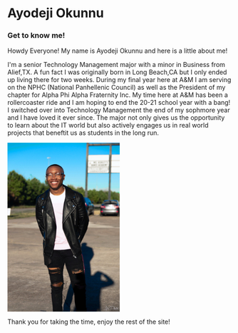 # Ayodeji Okunnu
### Get to know me!


Howdy Everyone! My name is Ayodeji Okunnu and here is a little about me!

I'm a senior Technology Management major with a minor in Business from Alief,TX. A fun fact I was originally born in Long Beach,CA but I only ended up living there for two weeks.
During my final year here at A&M I am serving on the NPHC (National Panhellenic Council) as well as the President of my chapter for Alpha Phi Alpha Fraternity Inc. My time here at A&M has been a rollercoaster ride and I am hoping to end the 20-21 school year with a bang!
I switched over into Technology Management the end of my sophmore year and I have loved it ever since. The major not only gives us the opportunity to learn about the IT world but also actively engages us in real world projects that beneftit us as students in the long run.

<img src="Ayo.jpeg" alt="Ayo" width="50%" height="50%" align="center" >

Thank you for taking the time, enjoy the rest of the site!
